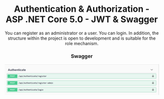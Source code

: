 <div align="center">
<h1>Authentication & Authorization - ASP .NET Core 5.0 - JWT & Swagger</h1>
<p>You can register as an administrator or a user.
You can login.
In addition, the structure within the project is open to development and is suitable for the role mechanism.
</p>
<h3>Swagger</h3>
<img src="https://raw.githubusercontent.com/ensfrknkc/.NET-Core-JWT-Authentication-Authorization-Base/master/images/Swagger.PNG" alt="swagger"/> 
</div>

